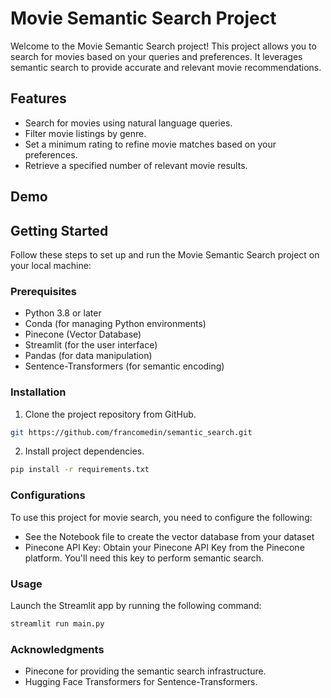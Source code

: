 # Movie Semantic Search Project

Welcome to the Movie Semantic Search project! This project allows you to search for movies based on your queries and preferences. It leverages semantic search to provide accurate and relevant movie recommendations.

## Features

- Search for movies using natural language queries.
- Filter movie listings by genre.
- Set a minimum rating to refine movie matches based on your preferences.
- Retrieve a specified number of relevant movie results.

## Demo


## Getting Started

Follow these steps to set up and run the Movie Semantic Search project on your local machine:

### Prerequisites

- Python 3.8 or later
- Conda (for managing Python environments)
- Pinecone (Vector Database)
- Streamlit (for the user interface)
- Pandas (for data manipulation)
- Sentence-Transformers (for semantic encoding)

### Installation

1. Clone the project repository from GitHub.

```bash
git https://github.com/francomedin/semantic_search.git
```

2. Install project dependencies.
```bash
pip install -r requirements.txt
```


### Configurations

To use this project for movie search, you need to configure the following:

- See the Notebook file to create the vector database from your dataset
- Pinecone API Key: Obtain your Pinecone API Key from the Pinecone platform. You'll need this key to perform semantic search.


### Usage

Launch the Streamlit app by running the following command:
```bash
streamlit run main.py
```


### Acknowledgments

- Pinecone for providing the semantic search infrastructure.
- Hugging Face Transformers for Sentence-Transformers.